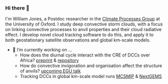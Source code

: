 ### Hi there 👋

I'm William Jones, a Postdoc researcher in the [Climate Processes Group](https://www.physics.ox.ac.uk/research/group/climate-processes) at the University of Oxford. I study deep convective storm clouds, with a focus on linking convective processes to anvil properties and their cloud radiative effect. I develop novel cloud tracking software to do this, and apply it to both geostationary satellite observations and global km-scale models.

- 🔭 I’m currently working on ...
  - How does the diurnal cycle interact with the CRE of DCCs over Africa? [preprint](https://egusphere.copernicus.org/preprints/2023/egusphere-2023-2059/) & [repository](https://github.com/w-k-jones/A-Lagrangian-Perspective-on-the-Lifecycle-and-Cloud-Radiative-Effect-of-Deep-Convective-Clouds...)
  - How do convective invigoration and organisation affect the structure of anvils? [upcoming EGU talk](https://meetingorganizer.copernicus.org/EGU24/EGU24-13548.html)
  - Tracking DCCs in global km-scale model runs [MCSMIP](https://github.com/w-k-jones/tobac-mcsmip) & [NextGEMS](https://github.com/w-k-jones/tobac_icon_hackathon)
<!--
**w-k-jones/w-k-jones** is a ✨ _special_ ✨ repository because its `README.md` (this file) appears on your GitHub profile.

Here are some ideas to get you started:

- 🔭 I’m currently working on ...
- 🌱 I’m currently learning ...
- 👯 I’m looking to collaborate on ...
- 🤔 I’m looking for help with ...
- 💬 Ask me about ...
- 📫 How to reach me: ...
- 😄 Pronouns: ...
- ⚡ Fun fact: ...
-->
